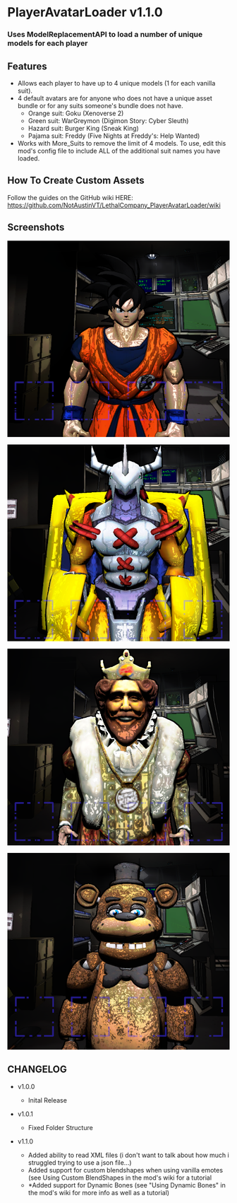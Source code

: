 # PlayerAvatarLoader v1.1.0
### Uses ModelReplacementAPI to load a number of unique models for each player

## Features
- Allows each player to have up to 4 unique models (1 for each vanilla suit).
- 4 default avatars are for anyone who does not have a unique asset bundle or for any suits someone's bundle does not have.
  - Orange suit: Goku (Xenoverse 2)
  - Green suit: WarGreymon (Digimon Story: Cyber Sleuth)
  - Hazard suit: Burger King (Sneak King)
  - Pajama suit: Freddy (Five Nights at Freddy's: Help Wanted)
- Works with More_Suits to remove the limit of 4 models. To use, edit this mod's config file to include ALL of the additional suit names you have loaded.

## How To Create Custom Assets
Follow the guides on the GitHub wiki HERE: https://github.com/NotAustinVT/LethalCompany_PlayerAvatarLoader/wiki

## Screenshots
![Goku](https://github.com/NotAustinVT/LethalCompany_PlayerAvatarLoader/blob/main/Screenshots/Goku.png?raw=true)

![WarGreymon](https://github.com/NotAustinVT/LethalCompany_PlayerAvatarLoader/blob/main/Screenshots/WarGreymon.png?raw=true)

![Burger King](https://github.com/NotAustinVT/LethalCompany_PlayerAvatarLoader/blob/main/Screenshots/Burger%20King.png?raw=true)

![Freddy](https://github.com/NotAustinVT/LethalCompany_PlayerAvatarLoader/blob/main/Screenshots/Freddy.png?raw=true)

## CHANGELOG
- v1.0.0
  - Inital Release

- v1.0.1
  - Fixed Folder Structure
 
- v1.1.0
  - Added ability to read XML files (i don't want to talk about how much i struggled trying to use a json file...)
  - Added support for custom blendshapes when using vanilla emotes (see Using Custom BlendShapes in the mod's wiki for a tutorial
  - *Added support for Dynamic Bones (see "Using Dynamic Bones" in the mod's wiki for more info as well as a tutorial)
